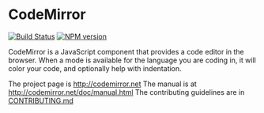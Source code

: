 # CodeMirror
[![Build Status](https://secure.travis-ci.org/marijnh/CodeMirror.png?branch=master)](http://travis-ci.org/marijnh/CodeMirror)
[![NPM version](https://badge.fury.io/js/codemirror.png)](http://badge.fury.io/js/codemirror)

CodeMirror is a JavaScript component that provides a code editor in
the browser. When a mode is available for the language you are coding
in, it will color your code, and optionally help with indentation.

The project page is http://codemirror.net
The manual is at http://codemirror.net/doc/manual.html
The contributing guidelines are in [CONTRIBUTING.md](https://github.com/marijnh/CodeMirror/blob/master/CONTRIBUTING.md)